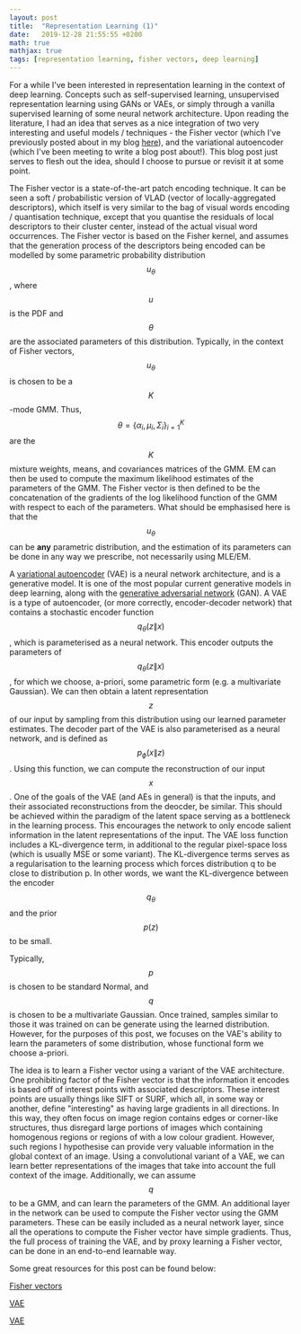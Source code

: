 ```yaml
---
layout: post
title:  "Representation Learning (1)"
date:   2019-12-28 21:55:55 +0200
math: true
mathjax: true
tags: [representation learning, fisher vectors, deep learning]
---
```



For a while I've been interested in representation learning in the context of deep learning. Concepts such as self-supervised learning, unsupervised representation learning using GANs or VAEs, or simply through a vanilla supervised learning of some neural network architecture. Upon reading the literature, I had an idea that serves as a nice integration of two very interesting and useful models / techniques - the Fisher vector (which I've previously posted about in my blog [here](https://davidtorpey.com/2018/11/25/feature-quantisation.html)), and the variational autoencoder (which I've been meeting to write a blog post about!). This blog post just serves to flesh out the idea, should I choose to pursue or revisit it at some point.

The Fisher vector is a state-of-the-art patch encoding technique. It can be seen a soft / probabilistic version of VLAD (vector of locally-aggregated descriptors), which itself is very similar to the bag of visual words encoding / quantisation technique, except that you quantise the residuals of local descriptors to their cluster center, instead of the actual visual word occurrences. The Fisher vector is based on the Fisher kernel, and assumes that the generation process of the descriptors being encoded can be modelled by some parametric probability distribution $$ u_{\theta} $$, where $$ u $$ is the PDF and $$ \theta $$ are the associated parameters of this distribution. Typically, in the context of Fisher vectors, $$ u_{\theta} $$ is chosen to be a $$ K $$-mode GMM. Thus, $$ \theta = \{\alpha_i, \mu_i, \Sigma_i\}_{i=1}^{K} $$ are the $$ K $$ mixture weights, means, and covariances matrices of the GMM. EM can then be used to compute the maximum likelihood estimates of the parameters of the GMM. The Fisher vector is then defined to be the concatenation of the gradients of the log likelihood function of the GMM with respect to each of the parameters. What should be emphasised here is that the $$ u_{\theta} $$ can be **any** parametric distribution, and the estimation of its parameters can be done in any way we prescribe, not necessarily using MLE/EM.

A [variational autoencoder](https://arxiv.org/abs/1312.6114) (VAE) is a neural network architecture, and is a generative model. It is one of the most popular current generative models in deep learning, along with the [generative adversarial network](https://papers.nips.cc/paper/5423-generative-adversarial-nets.pdf) (GAN). A VAE is a type  of autoencoder, (or more correctly, encoder-decoder network) that contains a stochastic encoder function $$ q_{\theta}(z\|x) $$, which is parameterised as a neural network. This encoder outputs the parameters of $$ q_{\theta}(z\|x) $$, for which we choose, a-priori, some parametric form (e.g. a multivariate Gaussian). We can then obtain a latent representation $$ z $$ of our input by sampling from this distribution using our learned parameter estimates. The decoder part of the VAE is also parameterised as a neural network, and is defined as $$ p_{\phi}(x\|z) $$. Using this function, we can compute the reconstruction of our input $$ x $$. One of the goals of the VAE (and AEs in general) is that the inputs, and their associated reconstructions from the deocder, be similar. This should be achieved within the paradigm of the latent space serving as a bottleneck in the learning process. This encourages the network to only encode salient information in the latent representations of the input. The VAE loss function includes a KL-divergence term, in additional to the regular pixel-space loss (which is usually MSE or some variant). The KL-divergence terms serves as a regularisation to the learning process which forces distribution q to be close to distribution p. In other words, we want the KL-divergence between the encoder $$ q_{\theta} $$ and the prior $$ p(z) $$ to be small.

Typically, $$ p $$ is chosen to be standard Normal, and $$ q $$ is chosen to be a multivariate Gaussian. Once trained, samples similar to those it was trained on can be generate using the learned distribution. However, for the purposes of this post, we focuses on the VAE's ability to learn the parameters of some distribution, whose functional form we choose a-priori.

The idea is to learn a Fisher vector using a variant of the VAE architecture. One prohibiting factor of the Fisher vector is that the information it encodes is based off of interest points with associated descriptors. These interest points are usually things like SIFT or SURF, which all, in some way or another, define "interesting" as having large gradients in all directions. In this way, they often focus on image region contains edges or corner-like structures, thus disregard large portions of images which containing homogenous regions or regions of with a low colour gradient. However, such regions I hypothesise can provide very valuable information in the global context of an image. Using a convolutional variant of a VAE, we can learn better representations of the images that take into account the full context of the image. Additionally, we can assume $$ q $$ to be a GMM, and can learn the parameters of the GMM. An additional layer in the network can be used to compute the Fisher vector using the GMM parameters. These can be easily included as a neural network layer, since all the operations to compute the Fisher vector have simple gradients. Thus, the full process of training the VAE, and by proxy learning a Fisher vector, can be done in an end-to-end learnable way.

Some great resources for this post can be found below:

[Fisher vectors](https://lear.inrialpes.fr/pubs/2010/PSM10/PSM10_0766.pdf)

[VAE](https://jaan.io/what-is-variational-autoencoder-vae-tutorial/)

[VAE](http://anotherdatum.com/vae.html)
